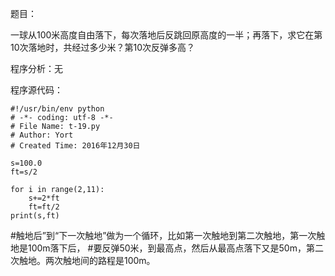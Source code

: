 题目：

一球从100米高度自由落下，每次落地后反跳回原高度的一半；再落下，求它在第10次落地时，共经过多少米？第10次反弹多高？

程序分析：无

程序源代码：
```
#!/usr/bin/env python
# -*- coding: utf-8 -*-
# File Name: t-19.py
# Author: Yort
# Created Time: 2016年12月30日

s=100.0
ft=s/2

for i in range(2,11):
    s+=2*ft
    ft=ft/2
print(s,ft)

```

#触地后”到“下一次触地”做为一个循环，比如第一次触地到第二次触地，第一次触地是100m落下后，
#要反弹50米，到最高点，然后从最高点落下又是50m，第二次触地。两次触地间的路程是100m。

